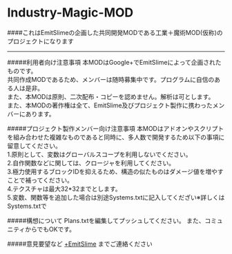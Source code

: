 # Industry-Magic-MOD

####これはEmitSlimeの企画した共同開発MODである工業＋魔術MOD(仮称)のプロジェクトになります

----

#####利用者向け注意事項
本MODはGoogle+でEmitSlimeによって企画されたものです。  
共同作成MODであるため、メンバーは随時募集中です。プログラムに自信のある人は是非。  
また、本MODは原則、二次配布・コピーを認めません。解析は可とします。  
また、本MODの著作権は全て、EmitSlime及びプロジェクト製作に携わったメンバーにあります。

#####プロジェクト製作メンバー向け注意事項
本MODはアドオンやスクリプトを組み合わせた複雑なものであると同時に、多人数で開発するため以下の事項に留意してください。  
1.原則として、変数はグローバルスコープを利用しないでください。  
2.自作関数などに関しては、クロージャを利用してください。  
3.極力使用するブロックIDを抑えるため、構造の似たものはダメージ値を増やすことで補ってください。  
4.テクスチャは最大32*32までとします。  
5.変数、関数等を追加した場合は別途Systems.txtに記入してくだざい※詳しくはSystems.txtで


#####構想について
Plans.txtを編集してプッシュしてください。
また、コミュニティからでもOKです。

#####意見要望など
[+EmitSlime](https://plus.google.com/115776425855845030333 "EmitSlime") までご連絡ください  

